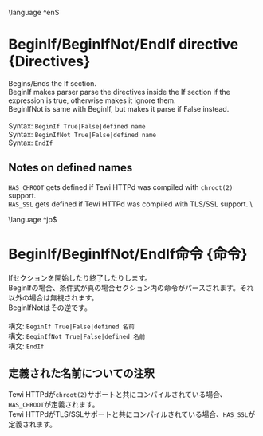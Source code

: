\language ^en$
# BeginIf/BeginIfNot/EndIf directive {Directives}
Begins/Ends the If section.\
BeginIf makes parser parse the directives inside the If section if the expression is true, otherwise makes it ignore them.\
BeginIfNot is same with BeginIf, but makes it parse if False instead.\
\
Syntax: `BeginIf True|False|defined name` \
Syntax: `BeginIfNot True|False|defined name` \
Syntax: `EndIf`

## Notes on defined names
`HAS_CHROOT` gets defined if Tewi HTTPd was compiled with `chroot(2)` support. \
`HAS_SSL` gets defined if Tewi HTTPd was compiled with TLS/SSL support. \

\language ^jp$
# BeginIf/BeginIfNot/EndIf命令 {命令}
Ifセクションを開始したり終了したりします。\
BeginIfの場合、条件式が真の場合セクション内の命令がパースされます。それ以外の場合は無視されます。\
BeginIfNotはその逆です。\
\
構文: `BeginIf True|False|defined 名前` \
構文: `BeginIfNot True|False|defined 名前` \
構文: `EndIf`

## 定義された名前についての注釈
Tewi HTTPdが`chroot(2)`サポートと共にコンパイルされている場合、`HAS_CHROOT`が定義されます。\
Tewi HTTPdがTLS/SSLサポートと共にコンパイルされている場合、`HAS_SSL`が定義されます。
